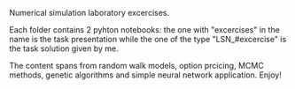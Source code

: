 Numerical simulation laboratory excercises.

Each folder contains 2 pyhton notebooks: the one with "excercises" in the name is the task presentation while the one of the type "LSN_#excercise" is the task solution given by me.

The content spans from random walk models, option prcicing, MCMC methods, genetic algorithms and simple neural network application. Enjoy!
